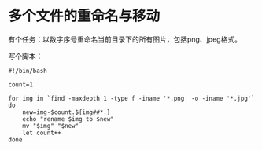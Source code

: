 # 多个文件的重命名与移动

有个任务：以数字序号重命名当前目录下的所有图片，包括png、jpeg格式。

写个脚本：

```shell
#!/bin/bash

count=1

for img in `find -maxdepth 1 -type f -iname '*.png' -o -iname '*.jpg'`
do
    new=img-$count.${img##*.}
    echo "rename $img to $new"
    mv "$img" "$new"
    let count++
done
```